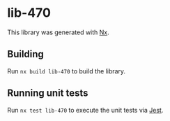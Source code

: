 # lib-470

This library was generated with [Nx](https://nx.dev).

## Building

Run `nx build lib-470` to build the library.

## Running unit tests

Run `nx test lib-470` to execute the unit tests via [Jest](https://jestjs.io).
